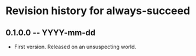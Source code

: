 # Revision history for always-succeed

## 0.1.0.0 -- YYYY-mm-dd

* First version. Released on an unsuspecting world.
